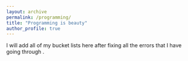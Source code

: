 ```yaml
---
layout: archive
permalink: /programming/
title: "Programming is beauty"
author_profile: true
---
```


I will add all of my bucket lists here after fixing all the errors that I have going through . 